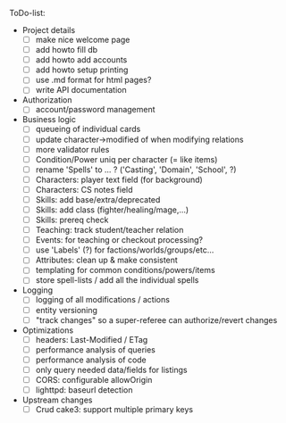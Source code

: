 ToDo-list:
 - Project details
   - [ ] make nice welcome page
   - [ ] add howto fill db
   - [ ] add howto add accounts
   - [ ] add howto setup printing
   - [ ] use .md format for html pages?
   - [ ] write API documentation
 - Authorization
   - [ ] account/password management
 - Business logic
   - [ ] queueing of individual cards
   - [ ] update character->modified of when modifying relations
   - [ ] more validator rules
   - [ ] Condition/Power uniq per character (= like items)
   - [ ] rename 'Spells' to ... ? ('Casting', 'Domain', 'School', ?)
   - [ ] Characters: player text field (for background)
   - [ ] Characters: CS notes field
   - [ ] Skills: add base/extra/deprecated
   - [ ] Skills: add class (fighter/healing/mage,...)
   - [ ] Skills: prereq check
   - [ ] Teaching: track student/teacher relation
   - [ ] Events: for teaching or checkout processing?
   - [ ] use 'Labels' (?) for factions/worlds/groups/etc...
   - [ ] Attributes: clean up & make consistent
   - [ ] templating for common conditions/powers/items
   - [ ] store spell-lists / add all the individual spells
 - Logging
   - [ ] logging of all modifications / actions
   - [ ] entity versioning
   - [ ] "track changes" so a super-referee can authorize/revert changes
 - Optimizations
   - [ ] headers: Last-Modified / ETag
   - [ ] performance analysis of queries
   - [ ] performance analysis of code
   - [ ] only query needed data/fields for listings
   - [ ] CORS: configurable allowOrigin
   - [ ] lighttpd: baseurl detection
 - Upstream changes
   - [ ] Crud cake3: support multiple primary keys
